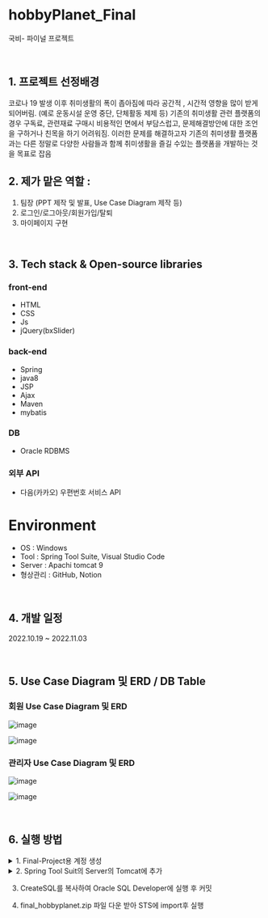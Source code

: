 # hobbyPlanet_Final
국비- 파이널 프로젝트

&nbsp;

## 1. 프로젝트 선정배경
코로나 19 발생 이후 취미생활의 폭이 좁아짐에 따라 공간적 , 시간적 영향을 많이 받게 되어버림. (예로 운동시설 운영 중단, 단체활동 제제 등) 
기존의 취미생활 관련 플랫폼의 경우 구독료, 관련재료 구매시 비용적인 면에서 부담스럽고, 문제해결방안에 대한 조언을 구하거나 친목을 하기 어려워짐. 이러한 문제를 해결하고자 기존의 취미생활 플랫폼과는 다른 정말로 다양한 사람들과 함께 취미생활을 즐길 수있는 플랫폼을 개발하는 것을 목표로 잡음


## 2. 제가 맡은 역할 : 
1. 팀장 (PPT 제작 및 발표, Use Case Diagram 제작 등)
2. 로그인/로그아웃/회원가입/탈퇴
3. 마이페이지 구현
                   
&nbsp;

## 3. Tech stack & Open-source libraries
### front-end
- HTML
- CSS
- Js
- jQuery(bxSlider)

### back-end
- Spring 
- java8 
- JSP
- Ajax
- Maven
- mybatis

### DB
- Oracle RDBMS

### 외부 API
- 다음(카카오) 우편번호 서비스 API

# Environment
- OS : Windows
- Tool : Spring Tool Suite, Visual Studio Code
- Server : Apachi tomcat 9
- 형상관리 : GitHub, Notion
  
&nbsp;
  
## 4. 개발 일정
2022.10.19 ~ 2022.11.03

&nbsp;
  
## 5. Use Case Diagram 및 ERD / DB Table
### 회원 Use Case Diagram  및 ERD
![image](https://user-images.githubusercontent.com/109445583/199931086-e553c83f-9ab2-4c89-aec4-5e14377bfec2.png)

![image](https://user-images.githubusercontent.com/109445583/199931251-f0aecfa7-79a6-4363-8f8d-c2ca56022136.png)

### 관리자 Use Case Diagram 및 ERD
![image](https://user-images.githubusercontent.com/109445583/199931116-8eb49fd1-7ae2-4c01-b4b0-09b0559f41a4.png)

![image](https://user-images.githubusercontent.com/109445583/199931277-f78cc80c-bb5a-4b73-9292-924d10a09a33.png)

&nbsp;
  
## 6. 실행 방법
<details>
<summary>1. Final-Project용 계정 생성</summary>
계정이름: final 
비번: tiger

![image](https://user-images.githubusercontent.com/109445583/199931963-eb501e11-2495-4d51-b4ff-ea944217dd72.png)


![image](https://user-images.githubusercontent.com/109445583/199933193-a5ecbbdf-3f28-4583-87f5-b21aea6c603c.png)

</details>


<details>
<summary>2. Spring Tool Suit의 Server의 Tomcat에 추가</summary>
context.xml의 하단에 추가

    <Resource auth="Container" driverClassName="oracle.jdbc.driver.OracleDriver" maxActive="100"
    maxIdle="30" maxWait="10000" name="jdbc/oracle" password="tiger" type="javax.sql.DataSource"
    url="jdbc:oracle:thin:@localhost:1521:xe" username="final"  />

</details>

3. CreateSQL를 복사하여 Oracle SQL Developer에 실행 후 커밋

4. final_hobbyplanet.zip 파일 다운 받아 STS에 import후 실행

